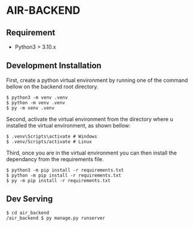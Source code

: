 # AIR-BACKEND

## Requirement

- Python3 > 3.10.x

## Development Installation
First, create a python virtual environment by running one of the command bellow on the backend root directory.

    $ python3 -m venv .venv
    $ python -m venv .venv
    $ py -m venv .venv

Second, activate the virtual environment from the directory where u installed the virtual environment, as shown bellow:

    $ .venv\Scripts\activate # Windows
    $ .venv/Scripts/activate # Linux

Third, once you are in the virtual environment you can then install the dependancy from the requirements file.

    $ python3 -m pip install -r requirements.txt
    $ python -m pip install -r requirements.txt
    $ py -m pip install -r requirements.txt 

## Dev Serving

    $ cd air_backend
    /air_backend $ py manage.py runserver
